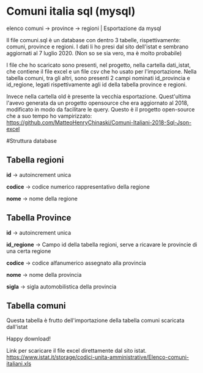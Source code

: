 # Comuni italia sql (mysql)
elenco comuni -> province -> regioni | Esportazione da mysql

Il file comuni.sql è un database con dentro 3 tabelle, rispettivamente: comuni, province e regioni.
I dati li ho presi dal sito dell'istat e sembrano aggiornati al 7 luglio 2020. (Non so se sia vero, ma è molto probabile)

I file che ho scaricato sono presenti, nel progetto, nella cartella dati_istat, che contiene il file excel e un file csv che ho usato per l'importazione.
Nella tabella comuni, tra gli altri, sono presenti 2 campi nominati id_provincia e id_regione, legati rispettivamente agli id della tabella province e regioni.

Invece nella cartella old è presente la vecchia esportazione.
Quest'ultima l'avevo generata da un progetto opensource che era aggiornato al 2018, modificato in modo da facilitare le query.
Questo è il progetto open-source che a suo tempo ho vampirizzato: https://github.com/MatteoHenryChinaski/Comuni-Italiani-2018-Sql-Json-excel

#Struttura database

## Tabella regioni
 
**id** -> autoincrement unica 

**codice** -> codice numerico rappresentativo della regione

**nome** -> nome della regione

## Tabella Province

**id** -> autoincrement unica

**id_regione** -> Campo id della tabella regioni, serve a ricavare le provincie di una certa regione

**codice** -> codice alfanumerico assegnato alla provincia

**nome**   -> nome della provincia

**sigla**  -> sigla automobilistica della provincia


## Tabella comuni
Questa tabella è frutto dell'importazione della tabella comuni scaricata dall'istat




Happy download!

Link per scaricare il file excel direttamente dal sito istat.
https://www.istat.it/storage/codici-unita-amministrative/Elenco-comuni-italiani.xls

